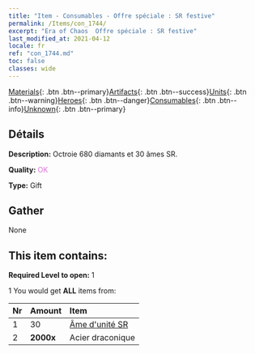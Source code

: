```yaml
---
title: "Item - Consumables - Offre spéciale : SR festive"
permalink: /Items/con_1744/
excerpt: "Era of Chaos  Offre spéciale : SR festive"
last_modified_at: 2021-04-12
locale: fr
ref: "con_1744.md"
toc: false
classes: wide
---
```

 [Materials](/fr/Items/){: .btn .btn--primary}[Artifacts](/fr/Items/Artifacts/){: .btn .btn--success}[Units](/fr/Items/Units/){: .btn .btn--warning}[Heroes](/fr/Items/Heroes/){: .btn .btn--danger}[Consumables](/fr/Items/Consumables/){: .btn .btn--info}[Unknown](/fr/Items/Unknown/){: .btn .btn--primary}

## Détails
 **Description:** Octroie 680 diamants et 30 âmes SR.

 **Quality:** <span style="color: #DA70D6">OK</span>

 **Type:** Gift

## Gather

  None

## This item contains:

 **Required Level to open:** 1

 1 You would get **ALL** items  from:

  | Nr | Amount |     Item    |
  |:---|:-------|:------------|
  | 1 | 30 | [Âme d'unité SR](/fr/Items/con_534/) | 
  | 2 |  **2000x** | Acier draconique |  | 
